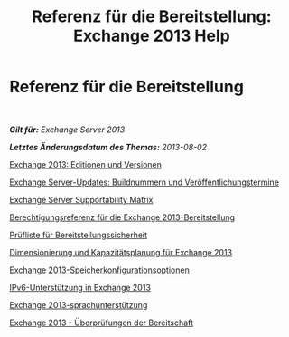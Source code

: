 ﻿---
title: 'Referenz für die Bereitstellung: Exchange 2013 Help'
TOCTitle: Referenz für die Bereitstellung
ms:assetid: 1999c070-1441-4605-b36b-118a5d78defe
ms:mtpsurl: https://technet.microsoft.com/de-de/library/JJ150490(v=EXCHG.150)
ms:contentKeyID: 50475114
ms.date: 04/24/2018
mtps_version: v=EXCHG.150
ms.translationtype: HT
---

# Referenz für die Bereitstellung

 

_**Gilt für:** Exchange Server 2013_

_**Letztes Änderungsdatum des Themas:** 2013-08-02_

[Exchange 2013: Editionen und Versionen](exchange-2013-editions-and-versions-exchange-2013-help.md)

[Exchange Server-Updates: Buildnummern und Veröffentlichungstermine](https://technet.microsoft.com/de-de/library/hh135098\(v=exchg.150\))

[Exchange Server Supportability Matrix](exchange-server-supportability-matrix-exchange-2013-help.md)

[Berechtigungsreferenz für die Exchange 2013-Bereitstellung](exchange-2013-deployment-permissions-reference-exchange-2013-help.md)

[Prüfliste für Bereitstellungssicherheit](deployment-security-checklist-exchange-2013-help.md)

[Dimensionierung und Kapazitätsplanung für Exchange 2013](exchange-2013-sizing-and-capacity-planning-exchange-2013-help.md)

[Exchange 2013-Speicherkonfigurationsoptionen](exchange-2013-storage-configuration-options-exchange-2013-help.md)

[IPv6-Unterstützung in Exchange 2013](ipv6-support-in-exchange-2013-exchange-2013-help.md)

[Exchange 2013-sprachunterstützung](exchange-2013-language-support-exchange-2013-help.md)

[Exchange 2013 - Überprüfungen der Bereitschaft](exchange-2013-readiness-checks-exchange-2013-help.md)

